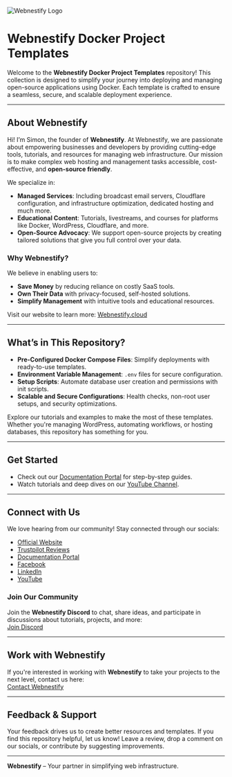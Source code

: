 ![Webnestify Logo](https://webnestify.cloud/wp-content/uploads/2023/11/webnestify-logo-dark-300x109.png)
# Webnestify Docker Project Templates

Welcome to the **Webnestify Docker Project Templates** repository! This collection is designed to simplify your journey into deploying and managing open-source applications using Docker. Each template is crafted to ensure a seamless, secure, and scalable deployment experience.
 
---

## About Webnestify

Hi! I’m Simon, the founder of **Webnestify**. At Webnestify, we are passionate about empowering businesses and developers by providing cutting-edge tools, tutorials, and resources for managing web infrastructure. Our mission is to make complex web hosting and management tasks accessible, cost-effective, and **open-source friendly**.

We specialize in:
- **Managed Services**: Including broadcast  email servers, Cloudflare configuration, and infrastructure optimization, dedicated hosting and much more.
- **Educational Content**: Tutorials, livestreams, and courses for platforms like Docker, WordPress, Cloudflare, and more.
- **Open-Source Advocacy**: We support open-source projects by creating tailored solutions that give you full control over your data.

### Why Webnestify?
We believe in enabling users to: 
- **Save Money** by reducing reliance on costly SaaS tools.
- **Own Their Data** with privacy-focused, self-hosted solutions.
- **Simplify Management** with intuitive tools and educational resources.

Visit our website to learn more: [Webnestify.cloud](https://webnestify.cloud)

---

## What’s in This Repository?

- **Pre-Configured Docker Compose Files**: Simplify deployments with ready-to-use templates.
- **Environment Variable Management**: `.env` files for secure configuration.
- **Setup Scripts**: Automate database user creation and permissions with init scripts.
- **Scalable and Secure Configurations**: Health checks, non-root user setups, and security optimizations.

Explore our tutorials and examples to make the most of these templates. Whether you're managing WordPress, automating workflows, or hosting databases, this repository has something for you.

---

## Get Started
- Check out our [Documentation Portal](https://docs.webnestify.com/) for step-by-step guides.
- Watch tutorials and deep dives on our [YouTube Channel](https://youtube.com/@webnestify).

---

## Connect with Us

We love hearing from our community! Stay connected through our socials:
- [Official Website](https://webnestify.cloud)
- [Trustpilot Reviews](https://www.trustpilot.com/review/webnestify.cloud)
- [Documentation Portal](https://docs.webnestify.com/)
- [Facebook](https://www.facebook.com/webnestify.cloud)
- [LinkedIn](https://linkedin.com/company/webnestify)
- [YouTube](https://youtube.com/@webnestify)

### Join Our Community
Join the **Webnestify Discord** to chat, share ideas, and participate in discussions about tutorials, projects, and more:  
[Join Discord](https://wnstify.cc/discord)

---

## Work with Webnestify

If you're interested in working with **Webnestify** to take your projects to the next level, contact us here:  
[Contact Webnestify](https://webnestify.cloud/contact)

---

## Feedback & Support

Your feedback drives us to create better resources and templates. If you find this repository helpful, let us know! Leave a review, drop a comment on our socials, or contribute by suggesting improvements.

---

**Webnestify** – Your partner in simplifying web infrastructure.
